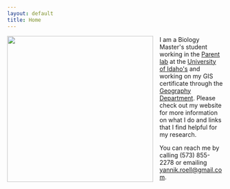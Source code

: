 ```yaml
---
layout: default
title: Home
---
```


<img style="float: left; margin: 0px 15px 15px 0px;"
src="https://cloud.githubusercontent.com/assets/14020037/10472907/e98910a8-71da-11e5-8f7c-8b0205eb0a2c.JPG" width="340" />

I am a Biology Master's student working in the [Parent lab](http://webpages.uidaho.edu/parentlab/Parent_lab/Parent_lab___Home.html) at the [University of Idaho's](http://www.uidaho.edu/sci/biology) and working on my GIS certificate through the [Geography Department](http://www.uidaho.edu/sci/geography). Please check out my website for more information on what I do and links that I find helpful for my research.

You can reach me by calling (573) 855-2278 or emailing yannik.roell@gmail.com.
